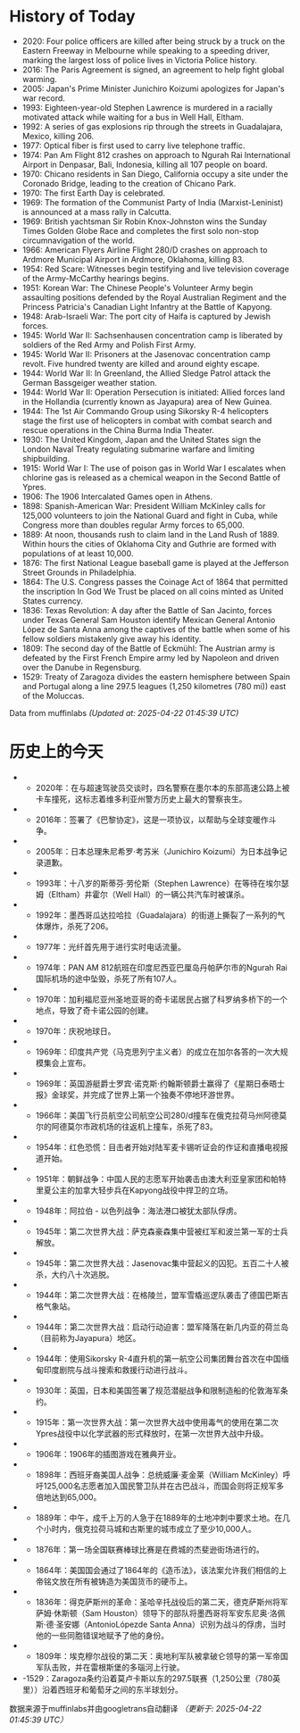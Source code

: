 # History of Today 

- 2020: Four police officers are killed after being struck by a truck on the Eastern Freeway in Melbourne while speaking to a speeding driver, marking the largest loss of police lives in Victoria Police history.
- 2016: The Paris Agreement is signed, an agreement to help fight global warming.
- 2005: Japan's Prime Minister Junichiro Koizumi apologizes for Japan's war record.
- 1993: Eighteen-year-old Stephen Lawrence is murdered in a racially motivated attack while waiting for a bus in Well Hall, Eltham.
- 1992: A series of gas explosions rip through the streets in Guadalajara, Mexico, killing 206.
- 1977: Optical fiber is first used to carry live telephone traffic.
- 1974: Pan Am Flight 812 crashes on approach to Ngurah Rai International Airport in Denpasar, Bali, Indonesia, killing all 107 people on board.
- 1970: Chicano residents in San Diego, California occupy a site under the Coronado Bridge, leading to the creation of Chicano Park.
- 1970: The first Earth Day is celebrated.
- 1969: The formation of the Communist Party of India (Marxist-Leninist) is announced at a mass rally in Calcutta.
- 1969: British yachtsman Sir Robin Knox-Johnston wins the Sunday Times Golden Globe Race and completes the first solo non-stop circumnavigation of the world.
- 1966: American Flyers Airline Flight 280/D crashes on approach to Ardmore Municipal Airport in Ardmore, Oklahoma, killing 83.
- 1954: Red Scare: Witnesses begin testifying and live television coverage of the Army-McCarthy hearings begins.
- 1951: Korean War: The Chinese People's Volunteer Army begin assaulting positions defended by the Royal Australian Regiment and the Princess Patricia's Canadian Light Infantry at the Battle of Kapyong.
- 1948: Arab-Israeli War: The port city of Haifa is captured by Jewish forces.
- 1945: World War II: Sachsenhausen concentration camp is liberated by soldiers of the Red Army and Polish First Army.
- 1945: World War II: Prisoners at the Jasenovac concentration camp revolt. Five hundred twenty are killed and around eighty escape.
- 1944: World War II: In Greenland, the Allied Sledge Patrol attack the German Bassgeiger weather station.
- 1944: World War II: Operation Persecution is initiated: Allied forces land in the Hollandia (currently known as Jayapura) area of New Guinea.
- 1944: The 1st Air Commando Group using Sikorsky R-4 helicopters stage the first use of helicopters in combat with combat search and rescue operations in the China Burma India Theater.
- 1930: The United Kingdom, Japan and the United States sign the London Naval Treaty regulating submarine warfare and limiting shipbuilding.
- 1915: World War I: The use of poison gas in World War I escalates when chlorine gas is released as a chemical weapon in the Second Battle of Ypres.
- 1906: The 1906 Intercalated Games open in Athens.
- 1898: Spanish-American War: President William McKinley calls for 125,000 volunteers to join the National Guard and fight in Cuba, while Congress more than doubles regular Army forces to 65,000.
- 1889: At noon, thousands rush to claim land in the Land Rush of 1889. Within hours the cities of Oklahoma City and Guthrie are formed with populations of at least 10,000.
- 1876: The first National League baseball game is played at the Jefferson Street Grounds in Philadelphia.
- 1864: The U.S. Congress passes the Coinage Act of 1864 that permitted the inscription In God We Trust be placed on all coins minted as United States currency.
- 1836: Texas Revolution: A day after the Battle of San Jacinto, forces under Texas General Sam Houston identify Mexican General Antonio López de Santa Anna among the captives of the battle when some of his fellow soldiers mistakenly give away his identity.
- 1809: The second day of the Battle of Eckmühl: The Austrian army is defeated by the First French Empire army led by Napoleon and driven over the Danube in Regensburg.
- 1529: Treaty of Zaragoza divides the eastern hemisphere between Spain and Portugal along a line 297.5 leagues (1,250 kilometres (780 mi)) east of the Moluccas.

Data from muffinlabs
*(Updated at: 2025-04-22 01:45:39 UTC)*

# 历史上的今天 

- -  2020年：在与超速驾驶员交谈时，四名警察在墨尔本的东部高速公路上被卡车撞死，这标志着维多利亚州警方历史上最大的警察丧生。
- -  2016年：签署了《巴黎协定》，这是一项协议，以帮助与全球变暖作斗争。
- -  2005年：日本总理朱尼希罗·考苏米（Junichiro Koizumi）为日本战争记录道歉。
- -  1993年：十八岁的斯蒂芬·劳伦斯（Stephen Lawrence）在等待在埃尔瑟姆（Eltham）井霍尔（Well Hall）的一辆公共汽车时被谋杀。
- -  1992年：墨西哥瓜达拉哈拉（Guadalajara）的街道上撕裂了一系列的气体爆炸，杀死了206。
- -  1977年：光纤首先用于进行实时电话流量。
- -  1974年：PAN AM 812航班在印度尼西亚巴厘岛丹帕萨尔市的Ngurah Rai国际机场的途中坠毁，杀死了所有107人。
- -  1970年：加利福尼亚州圣地亚哥的奇卡诺居民占据了科罗纳多桥下的一个地点，导致了奇卡诺公园的创建。
- -  1970年：庆祝地球日。
- -  1969年：印度共产党（马克思列宁主义者）的成立在加尔各答的一次大规模集会上宣布。
- -  1969年：英国游艇爵士罗宾·诺克斯·约翰斯顿爵士赢得了《星期日泰晤士报》金球奖，并完成了世界上第一个独奏不停地环游世界。
- -  1966年：美国飞行员航空公司航空公司280/d撞车在俄克拉荷马州阿德莫尔的阿德莫尔市政机场的往返机上撞车，杀死了83。
- -  1954年：红色恐慌：目击者开始对陆军麦卡锡听证会的作证和直播电视报道开始。
- -  1951年：朝鲜战争：中国人民的志愿军开始袭击由澳大利亚皇家团和帕特里夏公主的加拿大轻步兵在Kapyong战役中捍卫的立场。
- -  1948年：阿拉伯 - 以色列战争：海法港口被犹太部队俘虏。
- -  1945年：第二次世界大战：萨克森豪森集中营被红军和波兰第一军的士兵解放。
- -  1945年：第二次世界大战：Jasenovac集中营起义的囚犯。五百二十人被杀，大约八十次逃脱。
- -  1944年：第二次世界大战：在格陵兰，盟军雪橇巡逻队袭击了德国巴斯吉格气象站。
- -  1944年：第二次世界大战：启动行动迫害：盟军降落在新几内亚的荷兰岛（目前称为Jayapura）地区。
- -  1944年：使用Sikorsky R-4直升机的第一航空公司集团舞台首次在中国缅甸印度剧院与战斗搜索和救援行动进行战斗。
- -  1930年：英国，日本和美国签署了规范潜艇战争和限制造船的伦敦海军条约。
- -  1915年：第一次世界大战：第一次世界大战中使用毒气的使用在第二次Ypres战役中以化学武器的形式释放时，在第一次世界大战中升级。
- -  1906年：1906年的插图游戏在雅典开业。
- -  1898年：西班牙裔美国人战争：总统威廉·麦金莱（William McKinley）呼吁125,000名志愿者加入国民警卫队并在古巴战斗，而国会则将正规军多倍地达到65,000。
- -  1889年：中午，成千上万的人急于在1889年的土地冲刺中要求土地。在几个小时内，俄克拉荷马城和古斯里的城市成立了至少10,000人。
- -  1876年：第一场全国联赛棒球比赛是在费城的杰斐逊街场进行的。
- -  1864年：美国国会通过了1864年的《造币法》，该法案允许我们相信的上帝铭文放在所有被铸造为美国货币的硬币上。
- -  1836年：得克萨斯州的革命：圣哈辛托战役后的第二天，德克萨斯州将军萨姆·休斯顿（Sam Houston）领导下的部队将墨西哥将军安东尼奥·洛佩斯·德·圣安娜（AntonioLópezde Santa Anna）识别为战斗的俘虏，当时他的一些同胞错误地赋予了他的身份。
- -  1809年：埃克穆尔战役的第二天：奥地利军队被拿破仑领导的第一军帝国军队击败，并在雷根斯堡的多瑙河上行驶。
- -1529：Zaragoza条约沿着莫卢卡斯以东的297.5联赛（1,250公里（780英里））沿着西班牙和葡萄牙之间的东半球划分。

数据来源于muffinlabs并由googletrans自动翻译
*（更新于: 2025-04-22 01:45:39 UTC）*